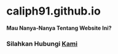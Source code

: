 # caliph91.github.io

<b>Mau Nanya-Nanya Tentang Website Ini?</b>
<h3> Silahkan Hubungi <a href="https://clph.me">Kami</a></h3>
